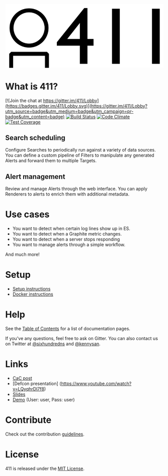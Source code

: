 ![411](/docs/imgs/logo.png?raw=true)


What is 411?
============

[![Join the chat at https://gitter.im/411/Lobby](https://badges.gitter.im/411/Lobby.svg)](https://gitter.im/411/Lobby?utm_source=badge&utm_medium=badge&utm_campaign=pr-badge&utm_content=badge)
[![Build Status](https://travis-ci.org/etsy/411.svg?branch=master)](https://travis-ci.org/etsy/411)
[![Code Climate](https://codeclimate.com/github/etsy/411/badges/gpa.svg)](https://codeclimate.com/github/etsy/411)
[![Test Coverage](https://codeclimate.com/github/etsy/411/badges/coverage.svg)](https://codeclimate.com/github/etsy/411/coverage)

Search scheduling
-----------------

Configure Searches to periodically run against a variety of data sources. You can define a custom pipeline of Filters to manipulate any generated Alerts and forward them to multiple Targets.


Alert management
----------------

Review and manage Alerts through the web interface. You can apply Renderers to alerts to enrich them with additional metadata.


Use cases
=========

- You want to detect when certain log lines show up in ES.
- You want to detect when a Graphite metric changes.
- You want to detect when a server stops responding
- You want to manage alerts through a simple workflow.

And much more!


Setup
=====

- [Setup instructions](/docs/Setup.md)
- [Docker instructions](https://github.com/kiwiz/411-docker)


Help
====

See the [Table of Contents](/docs/README.md) for a list of documentation pages.

If you've any questions, feel free to ask on Gitter. You can also contact us on Twitter at [@sixhundredns](https://twitter.com/sixhundredns) and [@kennysan](https://twitter.com/Kennysan).


Links
=====

- [CaC post](https://codeascraft.com/2016/09/15/introducing-411-a-new-open-source-framework-for-handling-alerting/)
- [Defcon presentation] (https://www.youtube.com/watch?v=LQyqhrDl7f8)
- [Slides](https://speakerdeck.com/kennysan/building-effective-security-alerting)
- [Demo](https://demo.fouroneone.io) (User: user, Pass: user)


Contribute
==========

Check out the contribution [guidelines](/CONTRIBUTING.md).


License
=======

411 is released under the [MIT License](/LICENSE).
